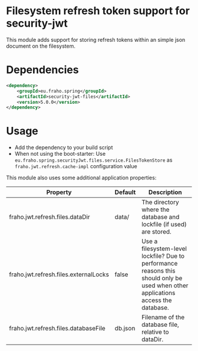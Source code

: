 # Filesystem refresh token support for security-jwt

This module adds support for storing refresh tokens within an simple json document on the filesystem.

# Dependencies
```xml
<dependency>
    <groupId>eu.fraho.spring</groupId>
    <artifactId>security-jwt-files</artifactId>
    <version>5.0.0</version>
</dependency>
```

# Usage
* Add the dependency to your build script
* When not using the boot-starter: Use ```eu.fraho.spring.securityJwt.files.service.FilesTokenStore``` as ```fraho.jwt.refresh.cache-impl``` configuration value

This module also uses some additional application properties:

| Property                              | Default | Description                                                                                                                       |
|---------------------------------------|---------|-----------------------------------------------------------------------------------------------------------------------------------|
| fraho.jwt.refresh.files.dataDir       | data/   | The directory where the database and lockfile (if used) are stored.                                                               |
| fraho.jwt.refresh.files.externalLocks | false   | Use a filesystem-level lockfile? Due to performance reasons this should only be used when other applications access the database. |
| fraho.jwt.refresh.files.databaseFile  | db.json | Filename of the database file, relative to dataDir.                                                                               |

